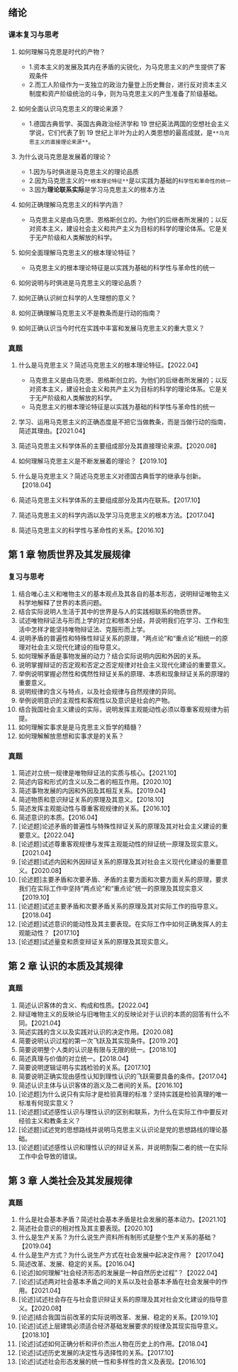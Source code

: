## 绪论

### 课本复习与思考

1. 如何理解马克思是时代的产物？

   - 1.资本主义的发展及其内在矛盾的尖锐化，为马克思主义的产生提供了客观条件
   - 2.而工人阶级作为一支独立的政治力量登上历史舞台，进行反对资本主义制度和资产阶级统治的斗争，则为马克思主义的产生准备了阶级基础。

2. 如何全面认识马克思主义的理论来源？

   - 1.德国古典哲学、英国古典政治经济学和 19 世纪英法两国的空想社会主义学说，它们代表了到 19 世纪上半叶为止的人类思想的最高成就，是`**马克思主义的直接理论来源**`。

3. 为什么说马克思是发展着的理论？

   - 1.因为与时俱进是马克思主义的理论品质
   - 2.因为马克思主义的`**根本理论特征**`是以实践为基础的`科学性和革命性的统一`
   - 3.因为**理论联系实际**是学习马克思主义的根本方法

4. 如何正确理解马克思主义的科学内涵？

   - 马克思主义是由马克思、恩格斯创立的。为他们的后继者所发展的；以反对资本主义，建设社会主义和共产主义为目标的科学的理论体系。它是关于无产阶级和人类解放的科学。

5. 如何全面理解马克思主义的根本理论特征？

   - 马克思主义的根本理论特征是以实践为基础的科学性与革命性的统一

6. 如何说明与时俱进是马克思主义的理论品质？
7. 如何正确认识树立科学的人生理想的意义？
8. 如何正确理解马克思主义不是教条而是行动的指南？
9. 如何正确认识当今时代在实践中丰富和发展马克思主义的重大意义？

### 真题

1. 什么是马克思主义？简述马克思主义的根本理论特征。【2022.04】

   - 马克思主义是由马克思、恩格斯创立的。为他们的后继者所发展的；以反对资本主义，建设社会主义和共产主义为目标的科学的理论体系。它是关于无产阶级和人类解放的科学。
   - 马克思主义的根本理论特征是以实践为基础的科学性与革命性的统一

2. 学习、运用马克思主义的正确态度是不把它当做教条，而是当做行动的指南，简述其理由。【2021.04】
3. 简述马克思主义科学体系的主要组成部分及其直接理论来源。【2020.08】
4. 如何理解马克思主义是不断发展着的理论？【2019.10】
5. 什么是马克思主义？简述马克思主义对德国古典哲学的继承与创新。【2018.04】
6. 简述马克思主义科学体系的主要组成部分及其内在联系。【2017.10】
7. 简述马克思主义的科学内涵以及学习马克思主义的根本方法。【2017.04】
8. 简述马克思主义的科学性与革命性的关系。【2016.10】

## 第 1 章 物质世界及其发展规律

### 复习与思考

1. 结合唯心主义和唯物主义的基本观点及其各自的基本形态，说明辩证唯物主义科学地解释了世界的本质问题。
2. 结合实际说明人生活于其中的世界是与人的实践相联系的物质世界。
3. 试述唯物辩证法与形而上学的对立和根本分歧，并说明我们在学习、工作和生活中怎样才能坚持唯物辩证法、克服形而上学。
4. 说明矛盾的普遍性和特殊性辩证关系的原理，“两点论”和“重点论”相统一的原理对社会主义现代化建设的指导意义。
5. 如何理解矛盾是事物发展的动力？结合实际说明内因和外因的关系。
6. 说明掌握辩证的否定观和否定之否定规律对社会主义现代化建设的重要意义。
7. 举例说明掌握必然性和偶然性辩证关系的原理、本质和现象辩证关系的原理的重要意义。
8. 说明规律的含义与特点，以及社会规律与自然规律的异同。
9. 举例说明意识的主观性和客观性以及意识是社会的产物。
10. 结合我国社会主义建设的实际，说明发挥主观能动性必须以尊重客观规律为前提。
11. 如何理解实事求是是马克思主义哲学的精髓？
12. 如何理解解放思想和实事求是的关系？

### 真题

1. 简述对立统一规律是唯物辩证法的实质与核心。【2021.10】
2. 简述内容和形式的含义以及二者的相互作用。【2020.10】
3. 简述事物发展的内因和外因及其相互关系。【2019.04】
4. 简述物质和意识辩证关系的原理及其意义。【2018.10】
5. 简述发挥主观能动性与尊重客观规律的关系。【2016.10】
6. 简述意识的本质。【2016.04】
7. [论述题]论述矛盾的普遍性与特殊性辩证关系的原理及其对社会主义建设的重要意义。【2022.04】
8. [论述题]试述尊重客观规律与发挥主观能动性的辩证统一原理及现实意义。【2021.04】
9. [论述题]试述内因和外因辩证关系的原理及其对社会主义现代化建设的重要意义。【2020.08】
10. [论述题]主要矛盾和次要矛盾、矛盾的主要方面和次要方面关系的原理，要求我们在实际工作中坚持“两点论”和“重点论”统一的原理及其现实意义【2019.10】
11. [论述题]试述主要矛盾和次要矛盾关系的原理及其对实际工作的指导意义。【2018.04】
12. [论述题]试述意识的能动性及其主要表现。在实际工作中如何正确发挥人的主观能动性？【2017.10】
13. [论述题]试述量变和质变辩证关系的原理及其现实意义。

## 第 2 章 认识的本质及其规律

### 真题

1. 简述认识客体的含义、构成和性质。【2022.04】
2. 辩证唯物主义的反映论与旧唯物主义的反映论对于认识的本质的回答有什么不同。【2021.04】
3. 简述实践的含义以及实践对认识的决定作用。【2020.08】
4. 简要说明认识过程的第一次飞跃及其实现条件。【2019.20】
5. 简要说明整个人类的认识是有限与无限的统一。【2018.10】
6. 简述真理与价值的对立统一。【2018.04】
7. 简要说明逻辑证明与实践检验的关系。【2017.10】
8. 简要说明正确实现由感性认知到理性认识的飞跃需要具备的条件。【2017.04】
9. 简述认识主体与认识客体的涵义及二者间的关系。【2016.10】
10. [论述题]为什么说只有实际才是检验真理的标准？坚持实践是检验真理的唯一标准有何现实意义？
11. [论述题]试述感性认识与理性认识的区别和联系，为什么在实际工作中要反对经验主义和教条主义？
12. [论述题]试述党的思想路线并说明马克思主义认识论是党的思想路线的理论基础。
13. [论述题]试述感性认识和理性认识的辩证关系，并说明割裂二者的统一在实际工作中会导致的错误。

## 第 3 章 人类社会及其发展规律

### 真题

1. 什么是社会基本矛盾？简述社会基本矛盾是社会发展的基本动力。【2021.10】
2. 简述社会意识的相对性及其主要表现。【2020.10】
3. 什么是生产关系？为什么说生产资料所有制形式是整个生产关系的基础？【2019.04】
4. 什么是生产方式？为什么说生产方式在社会发展中起决定作用？【2017.04】
5. 简述改革、发展、稳定的关系。【2016.04】
6. [论述]如何理解“社会经济形态的发展是一种自然历史过程”？【2022.04】
7. [论述]试述两对社会基本矛盾之间的关系以及社会基本矛盾在社会发展中的作用。【2021.04】
8. [论述]试述社会存在与社会意识辩证关系的原理及其对社会文化建设的指导意义。【2020.08】
9. [论述]结合我国当前改革的实际说明改革、发展、稳定的关系。【2019.10】
10. [论述]试述上层建筑必须适合经济基础发展要求的规律及其现实指导意义。【2018.10】
11. [论述]试述如何正确分析和评价杰出人物在历史上的作用。【2018.04】
12. [论述]试述历史发展的决定性与选择性的关系。【2017.10】
13. [论述]试述社会形态发展的统一性和多样性的含义及表现。【2016.10】
